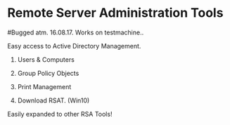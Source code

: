 # Remote Server Administration Tools

#Bugged atm. 16.08.17.
Works on testmachine..

Easy access to Active Directory Management.

1. Users & Computers
2. Group Policy Objects
3. Print Management

5. Download RSAT. (Win10)

Easily expanded to other RSA Tools!
